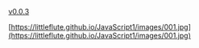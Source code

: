 [v0.0.3](https://github.com/littleflute/JavaScript1/edit/master/README.md)

[https://littleflute.github.io/JavaScript1/images/001.jpg](https://littleflute.github.io/JavaScript1/images/001.jpg)
